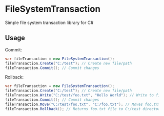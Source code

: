 FileSystemTransaction
=====================

Simple file system transaction library for C#


Usage
--------------

Commit:
```csharp
var fileTransaction = new FileSystemTransaction();
fileTransaction.Create("C:/test"); // Create new file/path
fileTransaction.Commit(); // Commit changes
```

Rollback:
```csharp
var fileTransaction = new FileSystemTransaction();
fileTransaction.Create("C:/test"); // Create new file/path
fileTransaction.Write("C:/test/foo.txt", "Hello World"); // Write to file
fileTransaction.Commit(); // Commit changes
fileTransaction.Move("C:/test/foo.txt", "C:/foo.txt"); // Moves foo.txt file
fileTransaction.Rollback(); // Returns foo.txt file to C:/test directory
```
